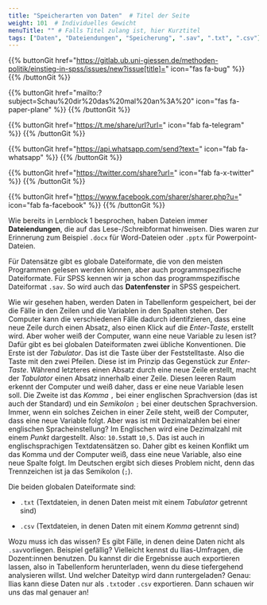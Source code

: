 ```yaml
---
title: "Speicherarten von Daten"  # Titel der Seite
weight: 101  # Individuelles Gewicht 
menuTitle: "" # Falls Titel zulang ist, hier Kurztitel
tags: ["Daten", "Dateiendungen", "Speicherung", ".sav", ".txt", ".csv"]  # Tags hiereinsetzen; Kurzwort, was auf der Seite passsiert
---
```


{{% buttonGit href="https://gitlab.ub.uni-giessen.de/methoden-politik/einstieg-in-spss/issues/new?issue[title]=" icon="fas fa-bug" %}} {{% /buttonGit %}} 

{{% buttonGit href="mailto:?subject=Schau%20dir%20das%20mal%20an%3A%20" icon="fas fa-paper-plane" %}} {{% /buttonGit %}}

{{% buttonGit href="https://t.me/share/url?url=" icon="fab fa-telegram" %}} {{% /buttonGit %}}

{{% buttonGit href="https://api.whatsapp.com/send?text=" icon="fab fa-whatsapp" %}} {{% /buttonGit %}}

{{% buttonGit href="https://twitter.com/share?url=" icon="fab fa-x-twitter" %}} {{% /buttonGit %}}

{{% buttonGit href="https://www.facebook.com/sharer/sharer.php?u=" icon="fab fa-facebook" %}} {{% /buttonGit %}}

Wie bereits in Lernblock 1 besprochen, haben Dateien immer **Dateiendungen**, die auf das Lese-/Schreibformat hinweisen. Dies waren zur Erinnerung zum Beispiel `.docx` für Word-Dateien oder `.pptx` für Powerpoint-Dateien. 

Für Datensätze gibt es globale Dateiformate, die von den meisten Programmen gelesen werden können, aber auch programmspezifische Dateiformate. Für SPSS kennen wir ja schon das programmspezifische Dateiformat `.sav`. So wird auch das **Datenfenster** in SPSS gespeichert.

Wie wir gesehen haben, werden Daten in Tabellenform gespeichert, bei der die Fälle in den Zeilen und die Variablen in den Spalten stehen. Der Computer kann die verschiedenen Fälle dadurch identifzieren, dass eine neue Zeile durch einen Absatz, also einen Klick auf die *Enter-Taste*, erstellt wird. Aber woher weiß der Computer, wann eine neue Variable zu lesen ist? Dafür gibt es bei globalen Dateiformaten zwei übliche Konventionen. Die Erste ist der *Tabulator*. Das ist die Taste über der Feststelltaste. Also die Taste mit den zwei Pfeilen. Diese ist im Prinzip das Gegenstück zur *Enter-Taste*. Während letzteres einen Absatz durch eine neue Zeile erstellt, macht der *Tabulator* einen Absatz innerhalb einer Zeile. Diesen leeren Raum erkennt der Computer und weiß daher, dass er eine neue Variable lesen soll. Die Zweite ist das *Komma* `,` bei einer englischen Sprachversion (das ist auch der Standard) und ein *Semikolon* `;` bei einer deutschen Sprachversion. Immer, wenn ein solches Zeichen in einer Zeile steht, weiß der Computer, dass eine neue Variable folgt. Aber was ist mit Dezimalzahlen bei einer englischen Spracheinstellung? Im Englischen wird eine Dezimalzahl mit einem *Punkt* dargestellt. Also: `10.5`statt `10,5`. Das ist auch in englischsprachigen Textdatensätzen so. Daher gibt es keinen Konflikt um das Komma und der Computer weiß, dass eine neue Variable, also eine neue Spalte folgt. Im Deutschen ergibt sich dieses Problem nicht, denn das Trennzeichen ist ja das Semikolon (`;`).

Die beiden globalen Dateiformate sind:

- `.txt` (Textdateien, in denen Daten meist mit einem *Tabulator* getrennt sind)

- `.csv` (Textdateien, in denen Daten mit einem *Komma* getrennt sind)

Wozu muss ich das wissen? Es gibt Fälle, in denen deine Daten nicht als `.sav`vorliegen. Beispiel gefällig? Vielleicht kennst du Ilias-Umfragen, die Dozent:innen benutzen. Du kannst dir die Ergebnisse auch exportieren lassen, also in Tabellenform herunterladen, wenn du diese tiefergehend analysieren willst. Und welcher Dateityp wird dann runtergeladen? Genau: Ilias kann diese Daten nur als `.txt`oder `.csv` exportieren. Dann schauen wir uns das mal genauer an!


